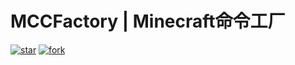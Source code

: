 # MCCFactory | Minecraft命令工厂

[![star](https://gitee.com/Inventocode/mccfactory/badge/star.svg?theme=dark)](https://gitee.com/Inventocode/mccfactory/stargazers)
[![fork](https://gitee.com/Inventocode/mccfactory/badge/fork.svg?theme=dark)](https://gitee.com/Inventocode/mccfactory/members)